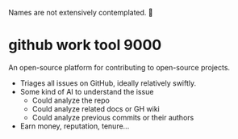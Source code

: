 Names are not extensively contemplated. 💭

# github work tool 9000

An open-source platform for contributing to open-source projects.

- Triages all issues on GitHub, ideally relatively swiftly.
- Some kind of AI to understand the issue
  - Could analyze the repo
  - Could analyze related docs or GH wiki
  - Could analyze previous commits or their authors
- Earn money, reputation, tenure...
